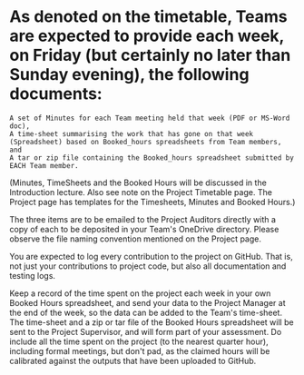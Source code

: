 # As denoted on the timetable, Teams are expected to provide each week, on Friday (but certainly no later than Sunday evening), the following documents:

    A set of Minutes for each Team meeting held that week (PDF or MS-Word doc),
    A time-sheet summarising the work that has gone on that week (Spreadsheet) based on Booked_hours spreadsheets from Team members, and
    A tar or zip file containing the Booked_hours spreadsheet submitted by EACH Team member. 

(Minutes, TimeSheets and the Booked Hours will be discussed in the Introduction lecture. Also see note on the Project Timetable page. The Project page has templates for the Timesheets, Minutes and Booked Hours.)

The three items are to be emailed to the Project Auditors directly with a copy of each to be deposited in your Team's OneDrive directory. Please observe the file naming convention mentioned on the Project page. 

You are expected to log every contribution to the project on GitHub. That is, not just your contributions to project code, but also all documentation and testing logs.

Keep a record of the time spent on the project each week in your own Booked Hours spreadsheet, and send your data to the Project Manager at the end of the week, so the data can be added to the Team's time-sheet. The time-sheet and a zip or tar file of the Booked Hours spreadsheet will be sent to the Project Supervisor, and will form part of your assessment. Do include all the time spent on the project (to the nearest quarter hour), including formal meetings, but don't pad, as the claimed hours will be calibrated against the outputs that have been uploaded to GitHub. 